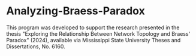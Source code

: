 # Analyzing-Braess-Paradox
This program was developed to support the research presented in the thesis "Exploring the Relationship Between Network Topology and Braess' Paradox" (2024), available via Mississippi State University Theses and Dissertations, No. 6160.
